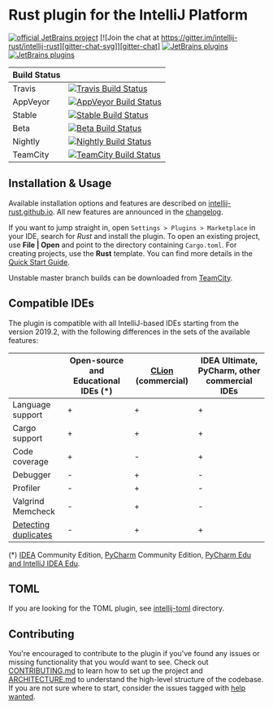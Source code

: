 # Rust plugin for the IntelliJ Platform

[![official JetBrains project](https://jb.gg/badges/official.svg)](https://confluence.jetbrains.com/display/ALL/JetBrains+on+GitHub)
[![Join the chat at https://gitter.im/intellij-rust/intellij-rust][gitter-chat-svg]][gitter-chat]
[![JetBrains plugins][plugin-version-svg]][plugin-repo]
[![JetBrains plugins][plugin-downloads-svg]][plugin-repo]

| Build Status |                                                                              |
|--------------|------------------------------------------------------------------------------|
| Travis       | [![Travis Build Status][travis-build-status-svg]][travis-build-status]       |
| AppVeyor     | [![AppVeyor Build Status][appveyor-build-status-svg]][appveyor-build-status] |
| Stable       | [![Stable Build Status][stable-build-status-svg]][stable-build-status]       |
| Beta         | [![Beta Build Status][beta-build-status-svg]][beta-build-status]             |
| Nightly      | [![Nightly Build Status][nightly-build-status-svg]][nightly-build-status]    |
| TeamCity     | [![TeamCity Build Status][teamcity-build-status-svg]][teamcity-build-status] |


## Installation & Usage

Available installation options and features are described on [intellij-rust.github.io]. All new features are announced in 
the [changelog](https://intellij-rust.github.io/thisweek/).

If you want to jump straight in, open `Settings > Plugins > Marketplace` in your IDE,
search for _Rust_ and install the plugin. To open an existing project, use **File | Open** and point to the directory containing `Cargo.toml`. For creating projects, use the **Rust** template. You can find more details in the [Quick Start Guide](https://intellij-rust.github.io/docs/quick-start.html). 

Unstable master branch builds can be downloaded from [TeamCity].

## Compatible IDEs

The plugin is compatible with all IntelliJ-based IDEs starting from the version 2019.2, with the following differences in the sets of the available features:


|                        | Open-source and Educational IDEs (*) | [CLion] (commercial) | IDEA Ultimate, PyCharm, other commercial IDEs |
|------------------------|---|---|---|
| Language support       | + | + | + |
| Cargo support          | + | + | + |
| Code coverage          | + | - | + |
| Debugger               | - | + | - |
| Profiler               | - | + | - |
| Valgrind Memcheck      | - | + | - |
| [Detecting duplicates] | - | + | + |


(*) [IDEA] Community Edition, [PyCharm] Community Edition, [PyCharm Edu and IntelliJ IDEA Edu].

## TOML

If you are looking for the TOML plugin, see [intellij-toml] directory.

## Contributing

You're encouraged to contribute to the plugin if you've found any
issues or missing functionality that you would want to see. Check out
[CONTRIBUTING.md] to learn how to set up the project and [ARCHITECTURE.md] to
understand the high-level structure of the codebase. If you are not sure where to start, consider the issues tagged with [help wanted].

[intellij-rust.github.io]: https://intellij-rust.github.io/docs/
[website]: https://intellij-rust.github.io/docs/faq.html
[help wanted]: https://github.com/intellij-rust/intellij-rust/labels/help%20wanted
[CONTRIBUTING.md]: CONTRIBUTING.md
[ARCHITECTURE.md]: ARCHITECTURE.md
[TeamCity]: https://teamcity.jetbrains.com/guestAuth/repository/download/IntellijIdeaPlugins_Rust_192_TestIdea/.lastSuccessful/intellij-rust-0.2.104.{build.number}-192-dev.zip
[intellij-toml]: intellij-toml/

<!-- Badges -->
[gitter-chat]: https://gitter.im/intellij-rust/intellij-rust
[gitter-chat-svg]: https://badges.gitter.im/Join%20Chat.svg

[plugin-repo]: https://plugins.jetbrains.com/plugin/8182-rust
[plugin-version-svg]: https://img.shields.io/jetbrains/plugin/v/8182-rust.svg
[plugin-downloads-svg]: https://img.shields.io/jetbrains/plugin/d/8182-rust.svg

[travis-build-status]: https://travis-ci.org/intellij-rust/intellij-rust?branch=master
[travis-build-status-svg]: https://travis-ci.org/intellij-rust/intellij-rust.svg?branch=master

[appveyor-build-status]: https://ci.appveyor.com/project/intellij-rust/intellij-rust/branch/master
[appveyor-build-status-svg]: https://ci.appveyor.com/api/projects/status/xf8792c7p3637060?svg=true

[teamcity-build-status]: https://teamcity.jetbrains.com/viewType.html?buildTypeId=IntellijIdeaPlugins_Rust_192_TestIdea&guest=1
[teamcity-build-status-svg]: https://teamcity.jetbrains.com/app/rest/builds/buildType:IntellijIdeaPlugins_Rust_192_TestIdea/statusIcon.svg

[stable-build-status]: https://teamcity.jetbrains.com/viewType.html?buildTypeId=IntellijIdeaPlugins_Rust_192_UploadStable&guest=1
[stable-build-status-svg]: https://teamcity.jetbrains.com/app/rest/builds/buildType:IntellijIdeaPlugins_Rust_192_UploadStable/statusIcon.svg

[beta-build-status]: https://teamcity.jetbrains.com/viewType.html?buildTypeId=IntellijIdeaPlugins_Rust_192_UploadBeta&guest=1
[beta-build-status-svg]: https://teamcity.jetbrains.com/app/rest/builds/buildType:IntellijIdeaPlugins_Rust_192_UploadBeta/statusIcon.svg

[nightly-build-status]: https://teamcity.jetbrains.com/viewType.html?buildTypeId=IntellijIdeaPlugins_Rust_192_UploadNightlyt&guest=1
[nightly-build-status-svg]: https://teamcity.jetbrains.com/app/rest/builds/buildType:IntellijIdeaPlugins_Rust_192_UploadNightly/statusIcon.svg


[IDEA]: https://www.jetbrains.com/idea/
[CLion]: https://www.jetbrains.com/clion/
[PyCharm]: https://www.jetbrains.com/pycharm/
[PyCharm Edu and IntelliJ IDEA Edu]: https://www.jetbrains.com/education
[Detecting duplicates]: https://www.jetbrains.com/help/idea/analyzing-duplicates.html
